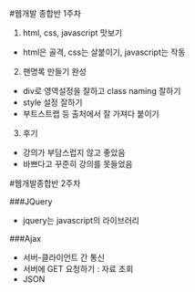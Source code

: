 #웹개발 종합반 1주차

1. html, css, javascript 맛보기
- html은 골격, css는 살붙이기, javascript는 작동 

2. 팬명록 만들기 완성

- div로 영역설정을 잘하고 class naming 잘하기 
- style 설정 잘하기
- 부트스트랩 등 출처에서 잘 가져다 붙이기 

3. 후기 
- 강의가 부담스럽지 않고 좋았음  
- 바쁘다고 꾸준히 강의를 못들었음 


#웹개발종합반 2주차

###JQuery 
- jquery는 javascript의 라이브러리

###Ajax 
- 서버-클라이언트 간 통신
- 서버에 GET 요청하기 : 자료 조회 
- JSON 
